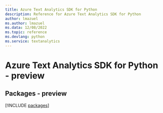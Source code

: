 ```yaml
---
title: Azure Text Analytics SDK for Python
description: Reference for Azure Text Analytics SDK for Python
author: lmazuel
ms.author: lmazuel
ms.data: 12/08/2022
ms.topic: reference
ms.devlang: python
ms.service: textanalytics
---
```

# Azure Text Analytics SDK for Python - preview
## Packages - preview
[!INCLUDE [packages](text-analytics-index.md)]